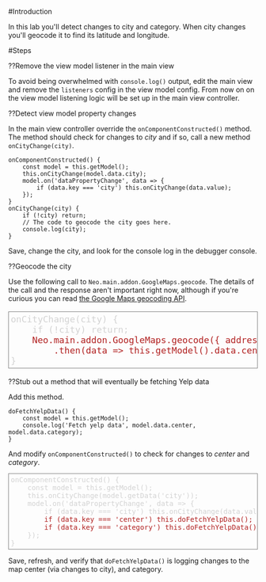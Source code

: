#Introduction

In this lab you'll detect changes to city and category.
When city changes you'll geocode it to find its latitude and longitude.

#Steps

??Remove the view model listener in the main view

To avoid being overwhelmed with `console.log()` output, edit
the main view and remove the `listeners` config in the 
view model config. From now on on the view model listening logic
will be set up in the main view controller.

??Detect view model property changes

In the main view controller override the `onComponentConstructed()` method. The method
should check for changes to _city_ and if so, call a new method `onCityChange(city)`.

    onComponentConstructed() {
        const model = this.getModel();
        this.onCityChange(model.data.city);
        model.on('dataPropertyChange', data => {
            if (data.key === 'city') this.onCityChange(data.value);
        });
    }
    onCityChange(city) {
        if (!city) return;
        // The code to geocode the city goes here.
        console.log(city);
    }

Save, change the city, and look for the console log in the debugger console.

??Geocode the city

Use the following call to `Neo.main.addon.GoogleMaps.geocode`. The details of the
call and the response aren't important right now, although if you're curious you
can read <a href="https://developers.google.com/maps/documentation/geocoding/requests-geocoding" target="_blank">the Google Maps geocoding API</a>. 

<pre style='padding: 4px; font-size: 13.5pt; border: thin solid gray; color:lightgray'>
onCityChange(city) {
    if (!city) return;
    <span style='color:firebrick'>Neo.main.addon.GoogleMaps.geocode({ address: city })
        .then(data => this.getModel().data.center = data.results[0].geometry.location);</span>
}
</pre>



??Stub out a method that will eventually be fetching Yelp data

Add this method.

    doFetchYelpData() {
        const model = this.getModel();
        console.log('Fetch yelp data', model.data.center, model.data.category);
    }

And modify `onComponentConstructed()` to check for changes to _center_ and _category_.

<pre style='padding: 4px; border: thin solid gray; color:lightgray'>
onComponentConstructed() {
    const model = this.getModel();
    this.onCityChange(model.getData('city'));
    model.on('dataPropertyChange', data => {
        if (data.key === 'city') this.onCityChange(data.value);
        <span style='color:firebrick'>if (data.key === 'center') this.doFetchYelpData();
        if (data.key === 'category') this.doFetchYelpData();</span>
    });
}
</pre>

Save, refresh, and verify that `doFetchYelpData()` is logging changes to the map center
(via changes to city), and category. 